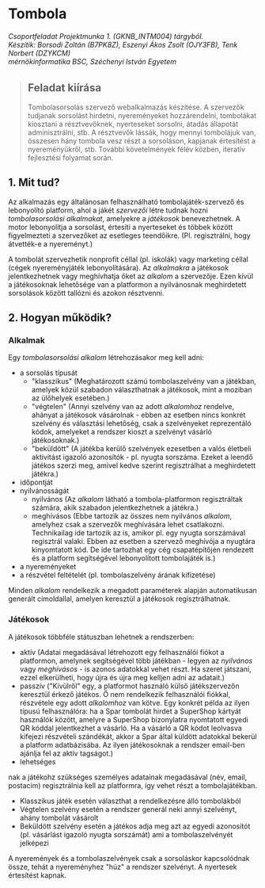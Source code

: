 # Tombola
###### Csoportfeladat Projektmunka 1. (GKNB_INTM004) tárgyból.<br/>Készítik: Borsodi Zoltán (B7PK8Z), Eszenyi Ákos Zsolt (OJY3FB), Tenk Norbert (DZYKCM)<br/>mérnökinformatika BSC, Széchenyi István Egyetem

> ## Feladat kiírása
> Tombolasorsolás szervező webalkalmazás készítése. A szervezők tudjanak sorsolást hirdetni, nyereményeket hozzárendelni, tombolákat kiosztani a résztvevőknek, nyerteseket sorsolni, átadás állapotát adminisztrálni, stb. A résztvevők lássák, hogy mennyi tombolájuk van, összesen hány tombola vesz részt a sorsoláson, kapjanak értesítést a nyereményükről, stb. További követelmények félév közben, iteratív fejlesztési folyamat során.

## 1. Mit tud?
Az alkalmazás egy általánosan felhasználható tombolajáték-szervező és lebonyolító platform, ahol a jákét *szervezői* létre tudnak hozni *tombolasorsolási alkalmakat*, amelyekre a *játékosok* benevezhetnek. A motor lebonyolítja a sorsolást, értesíti a nyerteseket és többek között figyelmezteti a szervezőket az esetleges teendőikre. (Pl. regisztrálni, hogy átvették-e a nyereményt.)

A tombolát szervezhetik nonprofit céllal (pl. iskolák) vagy marketing céllal (cégek nyereményjáték lebonyolítására). Az *alkalmakra* a játékosok jelentkezhetnek vagy meghívhatja őket az *alkalom* a szervezője. Ezen kívül a játékosoknak lehetősége van a platformon a nyilvánosnak meghirdetett sorsolások között tallózni és azokon résztvenni.

## 2. Hogyan működik?
### Alkalmak
Egy *tombolasorsolási alkalom* létrehozásakor meg kell adni:
- a sorsolás típusát
  - "klasszikus" (Meghatározott számú tombolaszelvény van a játékban, amelyek közül szabadon választhatnak a játékosok, mint a moziban az ülőhelyek esetében.)
  - "végtelen" (Annyi szelvény van az adott *alkalomhoz* rendelve, ahányat a játékosok vásárolnak - ebben az esetben nincs konkrét szelvény és választási lehetőség, csak a szelvényeket reprezentáló kódok, amelyeket a rendszer kioszt a szelvényt vásárló játékosoknak.)
  - "beküldött" (A játékba kerülő szelvények ezesetben a valós életbeli aktivitást igazoló azonosítók - pl. nyugta sorszáma. Ezeket a leendő játékos szerzi meg, amivel kedve szerint regisztrálhat a meghirdetett játékra.)
- időpontját
- nyilvánosságát
  - nyilvános (Az *alkalom* látható a tombola-platformon regisztráltak számára, akik szabadon jelentkezhetnek a játékra.)
  - meghívásos (Ebbe tartozik az összes nem nyilvános *alkalom*, amelyhez csak a szervezők meghívására lehet csatlakozni. Technikailag ide tartozik az is, amikor pl. egy nyugta sorszámával regisztrál valaki. Ebben az esetben a szervező meghívója a nyugtára kinyomtatott kód. De ide tartozhat egy cég csapatépítőjén rendezett és a platform segítségével lebonyolított tombolajáték is.)
- a nyereményeket
- a részvétel feltételét (pl. tombolaszelvény árának kifizetése)

Minden *alkalom* rendelkezik a megadott paraméterek alapján automatikusan generált címoldallal, amelyen keresztül a játékosok regisztrálhatnak.

### Játékosok
A játékosok többféle státuszban lehetnek a rendszerben:
- aktív (Adatai megadásával létrehozott egy felhasználói fiókot a platformon, amelynek segítségével több játékban - legyen az *nyilvános* vagy *meghívásos* - is azonos adatokkal vehet részt. Ha szeret játszani, ezzel elkerülheti, hogy újra és újra meg kelljen adni az adatait.)
- passzív ("Kívülről" egy, a platformot használó külső játékszervezőn keresztül érkező játékos. Ő nem rendelkezik felhasználói fiókkal, részvétele egy adott *alkalomhoz* van kötve. Egy konkrét példa az ilyen típusú felhasználóra: ha a Spar tombolát hirdet a SuperShop kártyát használók között, amelyre a SuperShop bizonylatra nyomtatott egyedi QR kóddal jelentkezhet a vásárló. Ha a vásárló a QR kódot leolvasva kifejezi részvételi szándékát, akkor a Spar által küldött adatokkal bekerül a platform adatbázisába. Az ilyen játékosoknak a rendszer email-ben ajánlja fel az aktív tagságot.)
- lehetséges


nak a játékohz szükséges személyes adatainak megadásával (név, email, postacím) regisztrálnia kell az platformra, így vehet részt a tombolajátékban.

- Klasszikus játék esetén választhat a rendelkezésre álló tombolákból
- Végtelen szelvény esetén a rendszer generál neki annyi szelvényt, ahány tombolát vásárolt
- Beküldött szelvény esetén a játékos adja meg azt az egyedi azonosítót (pl. vásárlást igazoló nyugta sorszámát) ami a tombolaszelvényét jelképezi

A nyeremények és a tombolaszelvények csak a sorsoláskor kapcsolódnak össze, tehát a nyereményhez "húz" a rendszer szelvényt. A nyertesek értesítést kapnak.
